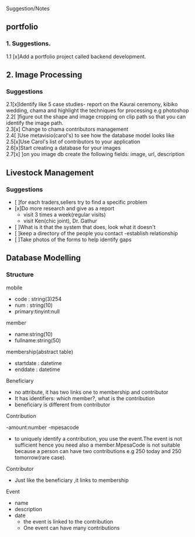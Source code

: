 Suggestion/Notes

## portfolio

### 1. Suggestions.

1.1 [x]Add a portfolio project called backend development.

## 2. Image Processing

### Suggestions

2.1[x]Identify like 5 case studies- report on the Kaurai ceremony, kibiko wedding, chama and highlight the techniques for processing e.g photoshop  
2.2[ ]figure out the shape and image cropping on clip path so that you can identify the image path.  
2.3[x] Change to chama contributors management  
2.4[ ]Use metavisio(carol's) to see how the database model looks like  
2.5[x]Use Carol's list of contributors to your application  
2.6[x]Start creating a database for your images  
2.7[x] ]on you image db create the following fields: image, url, description

## Livestock Management

### Suggestions

- [ ]for each traders,sellers try to find a specific problem
- [x]Do more research and give as a report
  - visit 3 times a week(regular visits)
  - visit Ken(chic joint), Dr. Gathur
- [ ]What is it that the system that does, look what it doesn't
- [ ]keep a directory of the people you contact
  -establish relationship
- [ ]Take photos of the forms to help identify gaps

## Database Modelling

### Structure

mobile

- code : string(3)254
- num : string(10)
- primary:tinyint:null

member

- name:string(10)
- fullname:string(50)

membership(abstract table)

- startdate : datetime
- enddate : datetime

Beneficiary

- no attribute, it has two links one to membership and contributor
- It has identifiers: which member?, what is the contribution
- beneficiary is different from contributor

Contribution

-amount:number
-mpesacode

- to uniquely identify a contribution, you use the event.The event is not sufficient hence you need also a member.MpesaCode is not suitable because a person can have two contributions e.g 250 today and 250 tomorrow(rare case).

Contributor

- Just like the beneficiary ,it links to membership

Event

- name
- description
- date
  - the event is linked to the contribution
  - One event can have many contributions
